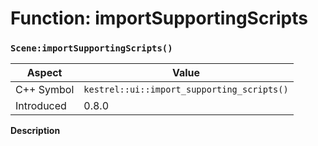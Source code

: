 
# Function: importSupportingScripts
### `Scene:importSupportingScripts()`

| Aspect | Value |
| --- | --- |
| C++ Symbol | `kestrel::ui::import_supporting_scripts()` |
| Introduced | 0.8.0 |

**Description**


